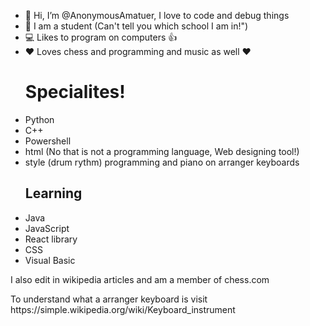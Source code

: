 - 👋 Hi, I’m @AnonymousAmatuer, I love to code and debug things
- 🏫 I am a student (Can't tell you which school I am in!")
- 💻 Likes to program on computers 👍
- ❤ Loves chess and programming and music as well ❤
    <h1> <b> Specialites! </b> </h1>
- Python
- C++
- Powershell
- html (No that is not a programming language, Web designing tool!)
- style (drum rythm) programming and piano on arranger keyboards 
   <h2> Learning </h2>
- Java 
- JavaScript
- React library
- CSS
- Visual Basic
 <p> I also edit in wikipedia articles and am a member of chess.com </p>
 <p> To understand what a arranger keyboard is visit https://simple.wikipedia.org/wiki/Keyboard_instrument
    
